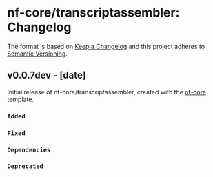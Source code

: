 # nf-core/transcriptassembler: Changelog

The format is based on [Keep a Changelog](https://keepachangelog.com/en/1.0.0/)
and this project adheres to [Semantic Versioning](https://semver.org/spec/v2.0.0.html).

## v0.0.7dev - [date]

Initial release of nf-core/transcriptassembler, created with the [nf-core](https://nf-co.re/) template.

### `Added`

### `Fixed`

### `Dependencies`

### `Deprecated`
